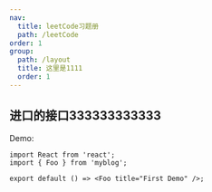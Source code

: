 ```yaml
---
nav:
  title: leetCode习题册
  path: /leetCode
order: 1
group:
  path: /layout
  title: 这里是1111
  order: 1
---
```

## 进口的接口333333333333

Demo:

```tsx
import React from 'react';
import { Foo } from 'myblog';

export default () => <Foo title="First Demo" />;
```


